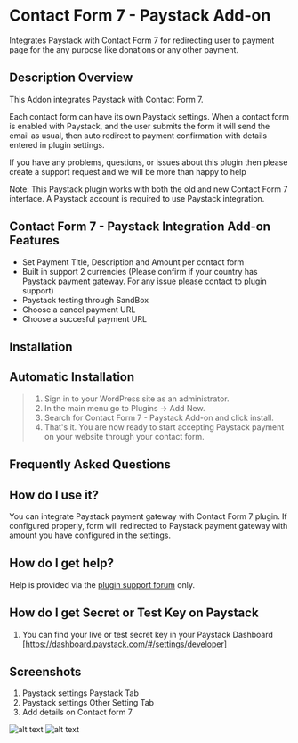 # Contact Form 7 - Paystack Add-on

Integrates Paystack with Contact Form 7 for redirecting user to payment page for the any purpose like donations or any other payment. 

## Description Overview

This Addon integrates Paystack with Contact Form 7.

Each contact form can have its own Paystack settings. When a contact form is enabled with Paystack, and the user submits the form it will send the email as usual, then auto redirect to payment confirmation with details entered in plugin settings.  

If you have any problems, questions, or issues about this plugin then please create a support request and we will be more than happy to help

Note: This Paystack plugin works with both the old and new Contact Form 7 interface. A Paystack account is required to use Paystack integration. 

## Contact Form 7 - Paystack Integration Add-on Features

*	Set Payment Title, Description and Amount per contact form
*   Built in support 2 currencies (Please confirm if your country has Paystack payment gateway. For any issue please contact to plugin support)
*	Paystack testing through SandBox
*	Choose a cancel payment URL
*	Choose a succesful payment URL

## Installation

## Automatic Installation
> 1. Sign in to your WordPress site as an administrator.
> 2. In the main menu go to Plugins -> Add New.
> 3. Search for Contact Form 7 - Paystack Add-on and click install.
> 4. That's it. You are now ready to start accepting Paystack payment on your website through your contact form.

## Frequently Asked Questions

## How do I use it? 

You can integrate Paystack payment gateway with Contact Form 7 plugin. If configured properly, form will redirected to Paystack payment gateway with amount you have configured in the settings. 

## How do I get help?

Help is provided via the [plugin support forum](https://wordpress.org/support/plugin/contact-form-paystack-addon) only.

## How do I get Secret or Test Key on Paystack 

1. You can find your live or test secret key in your Paystack Dashboard [https://dashboard.paystack.com/#/settings/developer]


## Screenshots
1. Paystack settings Paystack Tab
2. Paystack settings Other Setting Tab
3. Add details on Contact form 7

![alt text](https://github.com/JamesUgbanu/contact-form-7-paystack-integration/blob/master/assets/img/paystack%20details%20on%20contact%20form%207.PNG)
![alt text](https://github.com/JamesUgbanu/contact-form-7-paystack-integration/blob/master/assets/img/paystack%20account.PNG)
